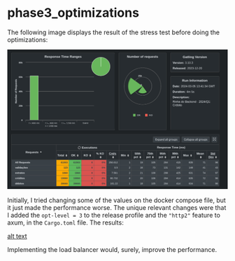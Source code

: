 # phase3_optimizations
The following image displays the result of the stress test before doing the optimizations:

![alt text](../images/to_improve.png)

Initially, I tried changing some of the values on the docker compose file, but it just made the performance worse. The unique relevant changes were that I added the `opt-level = 3` to the release profile and the `"http2"` feature to axum, in the `Cargo.toml` file. The results:

[alt text](../images/final_run.png)

Implementing the load balancer would, surely, improve the performance.
